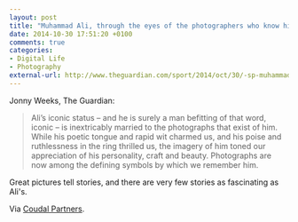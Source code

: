 ```yaml
---
layout: post
title: "Muhammad Ali, through the eyes of the photographers who know him best"
date: 2014-10-30 17:51:20 +0100
comments: true
categories: 
- Digital Life
- Photography
external-url: http://www.theguardian.com/sport/2014/oct/30/-sp-muhammad-ali-through-the-eyes-of-the-photographers-who-know-him-best
---
```


Jonny Weeks, The Guardian:

> Ali’s iconic status – and he is surely a man befitting of that word, iconic – is inextricably married to the photographs that exist of him. While his poetic tongue and rapid wit charmed us, and his poise and ruthlessness in the ring thrilled us, the imagery of him toned our appreciation of his personality, craft and beauty. Photographs are now among the defining symbols by which we remember him.

Great pictures tell stories, and there are very few stories as fascinating as Ali's.

Via [Coudal Partners](http://coudal.com/archives/2014/10/ali_through_the.php).